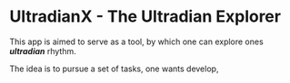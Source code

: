 # UltradianX - The Ultradian Explorer

This app is aimed to serve as a tool, by which one can explore ones ___ultradian___ rhythm.

The idea is to pursue a set of tasks, one wants develop,   